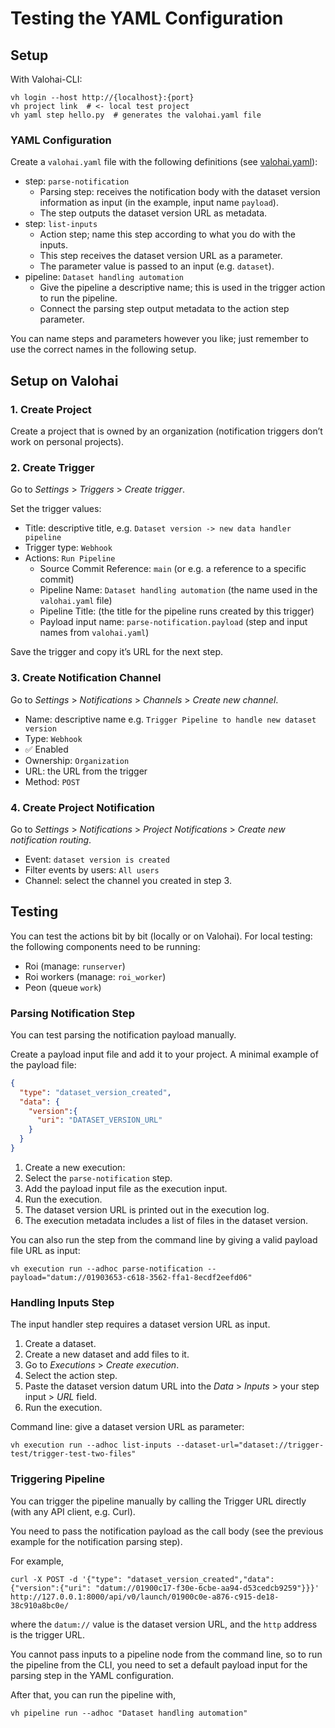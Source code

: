 # Testing the YAML Configuration

## Setup

With Valohai-CLI:

```shell
vh login --host http://{localhost}:{port}
vh project link  # <- local test project
vh yaml step hello.py  # generates the valohai.yaml file
```

### YAML Configuration

Create a `valohai.yaml` file with the following definitions
(see [valohai.yaml](./valohai.yaml)):

- step: `parse-notification`
  - Parsing step: receives the notification body with the dataset version information as input
    (in the example, input name `payload`).
  - The step outputs the dataset version URL as metadata.
- step: `list-inputs`
  - Action step; name this step according to what you do with the inputs.
  - This step receives the dataset version URL as a parameter.
  - The parameter value is passed to an input (e.g. `dataset`).
- pipeline: `Dataset handling automation`
  - Give the pipeline a descriptive name; this is used in the trigger action to run the pipeline.
  - Connect the parsing step output metadata to the action step parameter.

You can name steps and parameters however you like;
just remember to use the correct names in the following setup.

## Setup on Valohai

### 1. Create Project

Create a project that is owned by an organization
(notification triggers don’t work on personal projects).

### 2. Create Trigger

Go to _Settings_ > _Triggers_ > _Create trigger_.

Set the trigger values:

- Title: descriptive title, e.g. `Dataset version -> new data handler pipeline`
- Trigger type: `Webhook`
- Actions: `Run Pipeline`
  - Source Commit Reference: `main` (or e.g. a reference to a specific commit)
  - Pipeline Name: `Dataset handling automation` (the name used in the `valohai.yaml` file)
  - Pipeline Title: (the title for the pipeline runs created by this trigger)
  - Payload input name: `parse-notification.payload` (step and input names from `valohai.yaml`)

Save the trigger and copy it’s URL for the next step.

### 3. Create Notification Channel

Go to _Settings_ > _Notifications_ > _Channels_ > _Create new channel_.

- Name: descriptive name e.g. `Trigger Pipeline to handle new dataset version`
- Type: `Webhook`
- ✅ Enabled
- Ownership: `Organization`
- URL: the URL from the trigger
- Method: `POST`

### 4. Create Project Notification

Go to _Settings_ > _Notifications_ > _Project Notifications_ > _Create new notification routing_.

- Event: `dataset version is created`
- Filter events by users: `All users`
- Channel: select the channel you created in step 3.

## Testing

You can test the actions bit by bit (locally or on Valohai).
For local testing: the following components need to be running:

- Roi (manage: `runserver`)
- Roi workers (manage: `roi_worker`)
- Peon (queue `work`)

### Parsing Notification Step

You can test parsing the notification payload manually.

Create a payload input file and add it to your project.
A minimal example of the payload file:

```json
{
  "type": "dataset_version_created",
  "data": {
    "version":{
      "uri": "DATASET_VERSION_URL"
    }
  }
}
```

1. Create a new execution:
2. Select the `parse-notification` step.
3. Add the payload input file as the execution input.
4. Run the execution.
5. The dataset version URL is printed out in the execution log.
6. The execution metadata includes a list of files in the dataset version.

You can also run the step from the command line
by giving a valid payload file URL as input:

```shell
vh execution run --adhoc parse-notification --payload="datum://01903653-c618-3562-ffa1-8ecdf2eefd06"
```

### Handling Inputs Step

The input handler step requires a dataset version URL as input.

1. Create a dataset.
2. Create a new dataset and add files to it.
3. Go to _Executions_ > _Create execution_.
4. Select the action step.
5. Paste the dataset version datum URL into the _Data_ > _Inputs_ > your step input > _URL_ field.
6. Run the execution.

Command line: give a dataset version URL as parameter:

```shell
vh execution run --adhoc list-inputs --dataset-url="dataset://trigger-test/trigger-test-two-files"
```

### Triggering Pipeline

You can trigger the pipeline manually by calling the Trigger URL directly
(with any API client, e.g. Curl).

You need to pass the notification payload as the call body
(see the previous example for the notification parsing step).

For example,

```shell
curl -X POST -d '{"type": "dataset_version_created","data": {"version":{"uri": "datum://01900c17-f30e-6cbe-aa94-d53cedcb9259"}}}' http://127.0.0.1:8000/api/v0/launch/01900c0e-a876-c915-de18-38c910a8bc0e/
```

where the `datum://` value is the dataset version URL,
and the `http` address is the trigger URL.

You cannot pass inputs to a pipeline node from the command line,
so to run the pipeline from the CLI,
you need to set a default payload input for the parsing step in the YAML configuration.

After that, you can run the pipeline with,

```shell
vh pipeline run --adhoc "Dataset handling automation"
```
